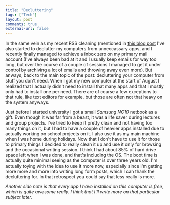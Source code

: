 ```yaml
---
title: "Decluttering"
tags: ["Tech"]
layout: post
comments: true
external-url: false
---
```


In the same vein as my recent RSS cleaning (mentioned in [this blog post](http://ellengummesson.com/blog/2012/09/17/cleaning-up/) I've also started to declutter my computers from unneccassary apps, and I recently finally managed to achieve a inbox zero on my primary mail account (I've always been bad at it and I usually keep emails for way too long, but over the course of a couple of sessions I managed to get it under control by archiving a lot of emails and throwing away even more). But anways, back to the main topic of the post: decluttering your computer from stuff you don't need. When I got my new computer at the start of August I realized that I actually didn't need to install that many apps and that I mostly only had to install one per need. There are of course a few exceptions to that rule, like text editors for example, but those are often not that heavy on the system anyways.

Just before I started university I got a small *Samsung NC10* netbook as a gift. Even though it was far from a beast, it was a life saver during lectures and group projects. I've tried to keep it pretty clean and not having too many things on it, but I had to have a couple of heavier apps installed due to actually working on school projects on it. I also use it as my main machine when I was home during holidays. Now that I don't have to use it for those to primary things I decided to really clean it up and use it only for browsing and the occasional writing session. I think I had about 85% of hard drive space left when I was done, and that's including the OS. The boot time is actually quite minimal seeing as the computer is over three years old. I'm actually toying with the idea to use it more now, especially since I'm getting more more and more into writing long form posts, which I can thank the decluttering for. In that retrospect you could say that less really is more.

*Another side note is that every app I have installed on this computer is free, which is quite awesome really. I think that I'll write more on that particular subject later.*
